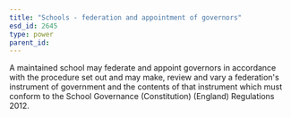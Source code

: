 ```yaml
---
title: "Schools - federation and appointment of governors"
esd_id: 2645
type: power
parent_id:  
---
```


A maintained school may federate and appoint governors in accordance with the procedure set out and may make, review and vary a federation's instrument of government and the contents of that instrument which must conform to the School Governance (Constitution) (England) Regulations 2012.  

